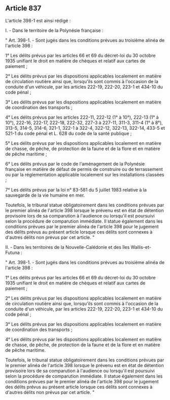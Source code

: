 Article 837
----
L'article 398-1 est ainsi rédigé :

I. - Dans le territoire de la Polynésie française :

" Art. 398-1. - Sont jugés dans les conditions prévues au troisième alinéa de
l'article 398 :

1° Les délits prévus par les articles 66 et 69 du décret-loi du 30 octobre 1935
unifiant le droit en matière de chèques et relatif aux cartes de paiement ;

2° Les délits prévus par les dispositions applicables localement en matière de
circulation routière ainsi que, lorsqu'ils sont commis à l'occasion de la
conduite d'un véhicule, par les articles 222-19, 222-20, 223-1 et 434-10 du code
pénal ;

3° Les délits prévus par les dispositions applicables localement en matière de
coordination des transports ;

4° Les délits prévus par les articles 222-11, 222-12 (1° à 10°), 222-13 (1° à
10°), 222-16, 222-17, 222-18, 222-32, 227-3 à 227-11, 311-3, 311-4 (1° à 8°),
313-5, 314-5, 314-6, 321-1, 322-1 à 322-4, 322-12, 322-13, 322-14, 433-5 et
521-1 du code pénal et L. 628 du code de la santé publique ;

5° Les délits prévus par les dispositions applicables localement en matière de
chasse, de pêche, de protection de la faune et de la flore et en matière de
pêche maritime ;

6° Les délits prévus par le code de l'aménagement de la Polynésie française en
matière de défaut de permis de construire ou de terrassement ou par la
réglementation applicable localement sur les installations classées ;

7° Les délits prévus par la loi n° 83-581 du 5 juillet 1983 relative à la
sauvegarde de la vie humaine en mer.

Toutefois, le tribunal statue obligatoirement dans les conditions prévues par le
premier alinéa de l'article 398 lorsque le prévenu est en état de détention
provisoire lors de sa comparution à l'audience ou lorsqu'il est poursuivi selon
la procédure de comparution immédiate. Il statue également dans les conditions
prévues par le premier alinéa de l'article 398 pour le jugement des délits
prévus au présent article lorsque ces délits sont connexes à d'autres délits non
prévus par cet article. "

II. - Dans les territoires de la Nouvelle-Calédonie et des îles Wallis-et-Futuna
:

" Art. 398-1. - Sont jugés dans les conditions prévues au troisième alinéa de
l'article 398 :

1° Les délits prévus par les articles 66 et 69 du décret-loi du 30 octobre 1935
unifiant le droit en matière de chèques et relatif aux cartes de paiement ;

2° Les délits prévus par les dispositions applicables localement en matière de
circulation routière ainsi que, lorsqu'ils sont commis à l'occasion de la
conduite d'un véhicule, par les articles 222-19, 222-20, 223-1 et 434-10 du code
pénal ;

3° Les délits prévus par les dispositions applicables localement en matière de
coordination des transports ;

4° Les délits prévus par les dispositions applicables localement en matière de
chasse, de pêche, de protection de la faune et de la flore et en matière de
pêche maritime.

Toutefois, le tribunal statue obligatoirement dans les conditions prévues par le
premier alinéa de l'article 398 lorsque le prévenu est en état de détention
provisoire lors de sa comparution à l'audience ou lorsqu'il est poursuivi selon
la procédure de comparution immédiate. Il statue également dans les conditions
prévues par le premier alinéa de l'article 398 pour le jugement des délits
prévus au présent article lorsque ces délits sont connexes à d'autres délits non
prévus par cet article. "
